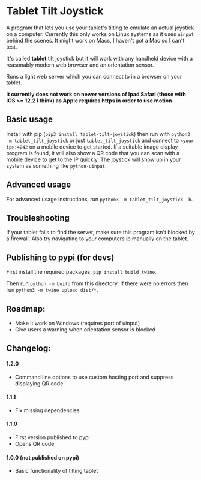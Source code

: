 # Tablet Tilt Joystick

A program that lets you use your tablet's tilting to emulate an actual joystick on a computer. Currently this only works on Linux systems as it uses `uinput` behind the scenes. It might work on Macs, I haven't got a Mac so I can't test.

It's called **tablet** tilt joystick but it will work with any handheld device with a reasonably modern web browser and an orientation sensor.

Runs a light web server which you can connect to in a browser on your tablet.

**It currently does not work on newer versions of Ipad Safari (those with IOS >= 12.2 I think) as Apple requires https in order to use motion**

## Basic usage

Install with pip (`pip3 install tablet-tilt-joystick`) then run with `python3 -m tablet_tilt_joystick` or just `tablet_tilt_joystick` and connect to `<your ip>:4242` on a mobile device to get started. If a suitable image display program is found, it will also show a QR code that you can scan with a mobile device to get to the IP quickly. The joystick will show up in your system as something like `python-uinput`.

## Advanced usage

For advanced usage instructions, run `python3 -m tablet_tilt_joystick -h`.

## Troubleshooting

If your tablet fails to find the server, make sure this program isn't blocked by a firewall. Also try navigating to your computers ip manually on the tablet.

## Publishing to pypi (for devs)

First install the required packages: `pip install build twine`.

Then run `python -m build` from this directory. If there were no errors then run `python3 -m twine upload dist/*`.

## Roadmap:
- Make it work on Windows (requires port of uinput)
- Give users a warning when orientation sensor is blocked

## Changelog:

#### 1.2.0
- Command line options to use custom hosting port and suppress displaying QR code

#### 1.1.1
- Fix missing dependencies

#### 1.1.0
- First version published to pypi
- Opens QR code

#### 1.0.0 (not published on pypi)
- Basic functionality of tilting tablet
